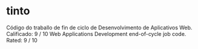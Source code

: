 # tinto

Código do traballo de fin de ciclo de Desenvolvimento de Aplicativos Web. Calificado: 9 / 10
Web Applications Development end-of-cycle job code. Rated: 9 / 10 
